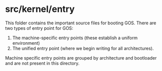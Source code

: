 # src/kernel/entry

This folder contains the important source files for booting GOS. There are two
types of entry point for GOS:

1. The machine-specific entry points (these establish a uniform environment)
2. The unified entry point (where we begin writing for all architectures).

Machine specific entry points are grouped by architecture and bootloader and
are not present in this directory.

